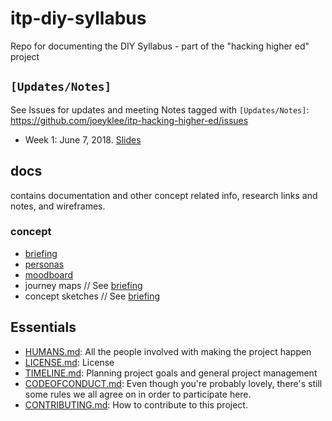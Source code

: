 # itp-diy-syllabus
Repo for documenting the DIY Syllabus - part of the "hacking higher ed" project

## `[Updates/Notes]` 
See Issues for updates and meeting Notes tagged with `[Updates/Notes]`:
https://github.com/joeyklee/itp-hacking-higher-ed/issues

- Week 1: June 7, 2018. [Slides](https://docs.google.com/presentation/d/1hXr2e4Wup86X4Hq2g7QLGCRyHqF2oYQiBXTelpFfoBw/edit?usp=sharing)


## docs

contains documentation and other concept related info, research links and notes, and wireframes.

### concept

* [briefing](https://docs.google.com/document/d/14wtkBoX1fbWLUpeSw2PBLTRhv4-qsjQtfIXQNBGMFLE/edit?usp=sharing)
* [personas](https://docs.google.com/presentation/d/123tP9MThbqVtYEYukDsGyDexfvQCatvXaWpWvNcjnX0/edit?usp=sharing)
* [moodboard](https://docs.google.com/presentation/d/1aA80h4-t3FuK8H1JkA_M12orFMegoaA-c_IxaWGZGEs/edit?usp=sharing)
* journey maps // See [briefing](https://docs.google.com/document/d/14wtkBoX1fbWLUpeSw2PBLTRhv4-qsjQtfIXQNBGMFLE/edit?usp=sharing)
* concept sketches // See [briefing](https://docs.google.com/document/d/14wtkBoX1fbWLUpeSw2PBLTRhv4-qsjQtfIXQNBGMFLE/edit?usp=sharing)


## Essentials

- [HUMANS.md](): All the people involved with making the project happen
- [LICENSE.md]():  License
- [TIMELINE.md](): Planning project goals and general project management
- [CODEOFCONDUCT.md](): Even though you're probably lovely, there's still some rules we all agree on in order to participate here.
- [CONTRIBUTING.md](): How to contribute to this project.

